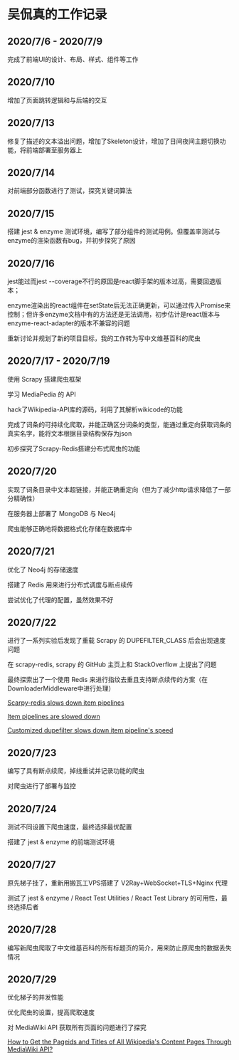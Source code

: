 # 吴侃真的工作记录

## 2020/7/6 - 2020/7/9

完成了前端UI的设计、布局、样式、组件等工作

## 2020/7/10

增加了页面跳转逻辑和与后端的交互

## 2020/7/13

修复了描述的文本溢出问题，增加了Skeleton设计，增加了日间夜间主题切换功能，将前端部署至服务器上

## 2020/7/14

对前端部分函数进行了测试，探究关键词算法

## 2020/7/15

搭建 jest & enzyme 测试环境，编写了部分组件的测试用例。但覆盖率测试与enzyme的渲染函数有bug，并初步探究了原因

## 2020/7/16

jest能过而jest --coverage不行的原因是react脚手架的版本过高，需要回退版本；

enzyme渲染出的react组件在setState后无法正确更新，可以通过传入Promise来控制；但许多enzyme文档中有的方法还是无法调用，初步估计是react版本与enzyme-react-adapter的版本不兼容的问题

重新讨论并规划了新的项目目标，我的工作转为写中文维基百科的爬虫

## 2020/7/17 - 2020/7/19

使用 Scrapy 搭建爬虫框架

学习 MediaPedia 的 API

hack了Wikipedia-API库的源码，利用了其解析wikicode的功能

完成了词条的可持续化爬取，并能正确区分词条的类型，能通过重定向获取词条的真实名字，能将文本根据目录结构保存为json

初步探究了Scrapy-Redis搭建分布式爬虫的功能

## 2020/7/20

实现了词条目录中文本超链接，并能正确重定向（但为了减少http请求降低了一部分精确性）

在服务器上部署了 MongoDB 与 Neo4j

爬虫能够正确地将数据格式化存储在数据库中

## 2020/7/21

优化了 Neo4j 的存储速度

搭建了 Redis 用来进行分布式调度与断点续传

尝试优化了代理的配置，虽然效果不好

## 2020/7/22

进行了一系列实验后发现了重载 Scrapy 的 DUPEFILTER_CLASS 后会出现速度问题

在 scrapy-redis, scrapy 的 GitHub 主页上和 StackOverflow 上提出了问题

最终探索出了一个使用 Redis 来进行指纹去重且支持断点续传的方案（在DownloaderMiddleware中进行处理）

[Scarpy-redis slows down item pipelines](https://stackoverflow.com/questions/63026873/scarpy-redis-slows-down-item-pipelines)

[Item pipelines are slowed down](https://github.com/rmax/scrapy-redis/issues/174)

[Customized dupefilter slows down item pipeline's speed](https://github.com/scrapy/scrapy/issues/4689)

## 2020/7/23

编写了具有断点续爬，掉线重试并记录功能的爬虫

对爬虫进行了部署与监控

## 2020/7/24

测试不同设置下爬虫速度，最终选择最优配置

搭建了 jest & enzyme 的前端测试环境

## 2020/7/27

原先梯子挂了，重新用搬瓦工VPS搭建了 V2Ray+WebSocket+TLS+Nginx 代理

测试了 jest & enzyme / React Test Utilities / React Test Library 的可用性，最终选择后者

## 2020/7/28

编写新爬虫爬取了中文维基百科的所有标题页的简介，用来防止原爬虫的数据丢失情况

## 2020/7/29

优化梯子的并发性能

优化爬虫的设置，提高爬取速度

对 MediaWiki API 获取所有页面的问题进行了探究

[How to Get the Pageids and Titles of All Wikipedia's Content Pages Through MediaWiki API?](https://stackoverflow.com/questions/63149327/how-to-get-the-pageids-and-titles-of-all-wikipedias-content-pages-through-media)
